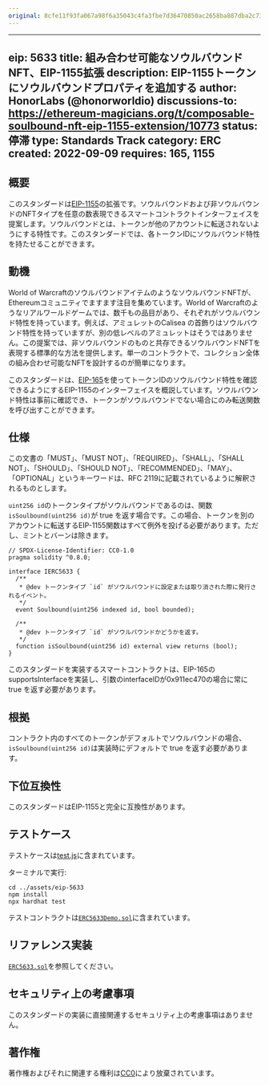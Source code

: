```yaml
---
original: 8cfe11f93fa067a98f6a35043c4fa3fbe7d36470850ac2658ba887dba2c73d96
---
```


---
eip: 5633
title: 組み合わせ可能なソウルバウンドNFT、EIP-1155拡張
description: EIP-1155トークンにソウルバウンドプロパティを追加する
author: HonorLabs (@honorworldio)
discussions-to: https://ethereum-magicians.org/t/composable-soulbound-nft-eip-1155-extension/10773
status: 停滞
type: Standards Track
category: ERC
created: 2022-09-09
requires: 165, 1155
---

## 概要

このスタンダードは[EIP-1155](./eip-1155.md)の拡張です。ソウルバウンドおよび非ソウルバウンドのNFTタイプを任意の数表現できるスマートコントラクトインターフェイスを提案します。ソウルバウンドとは、トークンが他のアカウントに転送されないようにする特性です。このスタンダードでは、各トークンIDにソウルバウンド特性を持たせることができます。

## 動機

World of WarcraftのソウルバウンドアイテムのようなソウルバウンドNFTが、Ethereumコミュニティでますます注目を集めています。World of Warcraftのようなリアルワールドゲームでは、数千もの品目があり、それぞれがソウルバウンド特性を持っています。例えば、アミュレットのCalisea の首飾りはソウルバウンド特性を持っていますが、別の低レベルのアミュレットはそうではありません。この提案では、非ソウルバウンドのものと共存できるソウルバウンドNFTを表現する標準的な方法を提供します。単一のコントラクトで、コレクション全体の組み合わせ可能なNFTを設計するのが簡単になります。

このスタンダードは、[EIP-165](./eip-165.md)を使ってトークンIDのソウルバウンド特性を確認できるようにするEIP-1155のインターフェイスを概説しています。ソウルバウンド特性は事前に確認でき、トークンがソウルバウンドでない場合にのみ転送関数を呼び出すことができます。

## 仕様
この文書の「MUST」、「MUST NOT」、「REQUIRED」、「SHALL」、「SHALL NOT」、「SHOULD」、「SHOULD NOT」、「RECOMMENDED」、「MAY」、「OPTIONAL」というキーワードは、RFC 2119に記載されているように解釈されるものとします。

`uint256 id`のトークンタイプがソウルバウンドであるのは、関数`isSoulbound(uint256 id)`が true を返す場合です。この場合、トークンを別のアカウントに転送するEIP-1155関数はすべて例外を投げる必要があります。ただし、ミントとバーンは除きます。

```solidity
// SPDX-License-Identifier: CC0-1.0
pragma solidity ^0.8.0;

interface IERC5633 {
  /**
   * @dev トークンタイプ `id` がソウルバウンドに設定または取り消された際に発行されるイベント。
   */
  event Soulbound(uint256 indexed id, bool bounded);

  /**
   * @dev トークンタイプ `id` がソウルバウンドかどうかを返す。
   */
  function isSoulbound(uint256 id) external view returns (bool);
}
```
このスタンダードを実装するスマートコントラクトは、EIP-165のsupportsInterfaceを実装し、引数のinterfaceIDが0x911ec470の場合に常に true を返す必要があります。

## 根拠

コントラクト内のすべてのトークンがデフォルトでソウルバウンドの場合、`isSoulbound(uint256 id)`は実装時にデフォルトで true を返す必要があります。

## 下位互換性

このスタンダードはEIP-1155と完全に互換性があります。

## テストケース

テストケースは[test.js](../assets/eip-5633/test/test.js)に含まれています。 

ターミナルで実行:

```shell
cd ../assets/eip-5633
npm install
npx hardhat test
```

テストコントラクトは[`ERC5633Demo.sol`](../assets/eip-5633/contracts/ERC5633Demo.sol)に含まれています。 

## リファレンス実装

[`ERC5633.sol`](../assets/eip-5633/contracts/ERC5633.sol)を参照してください。

## セキュリティ上の考慮事項

このスタンダードの実装に直接関連するセキュリティ上の考慮事項はありません。

## 著作権
著作権およびそれに関連する権利は[CC0](../LICENSE.md)により放棄されています。
